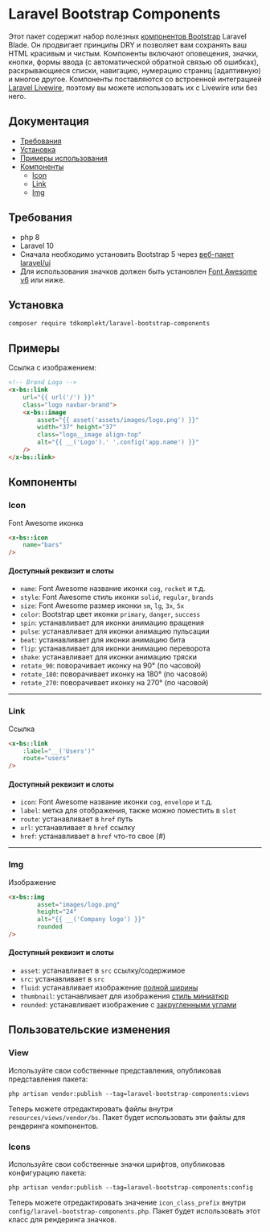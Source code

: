 # Laravel Bootstrap Components

Этот пакет содержит набор полезных [компонентов Bootstrap](https://getbootstrap.com/docs/5.0/components) Laravel Blade. 
Он продвигает принципы DRY и позволяет вам сохранять ваш HTML красивым и чистым. 
Компоненты включают оповещения, значки, кнопки, формы ввода (с автоматической обратной связью об ошибках), раскрывающиеся списки, навигацию, нумерацию страниц (адаптивную) и многое другое. 
Компоненты поставляются со встроенной интеграцией [Laravel Livewire](https://laravel-livewire.com/), поэтому вы можете использовать их с Livewire или без него.

## Документация

- [Требования](#Требования)
- [Установка](#Установка)
- [Примеры использования](#Примеры)
- [Компоненты](#Компоненты)
    - [Icon](#Icon)
    - [Link](#Link)
    - [Img](#Img)

## Требования
- php 8
- Laravel 10
- Сначала необходимо установить Bootstrap 5 через [веб-пакет laravel/ui](https://github.com/laravel/ui)
- Для использования значков должен быть установлен [Font Awesome v6](https://fontawesome.com/start) или ниже.

## Установка

```console
composer require tdkomplekt/laravel-bootstrap-components
```

## Примеры

Ссылка с изображением:
```html
<!-- Brand Logo -->
<x-bs::link
    url="{{ url('/') }}"
    class="logo navbar-brand">
    <x-bs::image
        asset="{{ asset('assets/images/logo.png') }}"
        width="37" height="37"
        class="logo__image align-top"
        alt="{{ __('Logo').' '.config('app.name') }}"
    />
</x-bs::link>
```

## Компоненты

### Icon

Font Awesome иконка

```html
<x-bs::icon
    name="bars"
/>
```

#### Доступный реквизит и слоты

- `name`: Font Awesome название иконки `cog`, `rocket` и т.д.
- `style`: Font Awesome стиль иконки `solid`, `regular`, `brands`
- `size`: Font Awesome размер иконки `sm`, `lg`, `3x`, `5x`
- `color`: Bootstrap цвет иконки `primary`, `danger`, `success`
- `spin`: устанавливает для иконки анимацию вращения
- `pulse`: устанавливает для иконки анимацию пульсации
- `beat`: устанавливает для иконки анимацию бита
- `flip`: устанавливает для иконки анимацию переворота
- `shake`: устанавливает для иконки анимацию тряски
- `rotate_90`: поворачивает иконку на 90° (по часовой)
- `rotate_180`: поворачивает иконку на 180° (по часовой)
- `rotate_270`: поворачивает иконку на 270° (по часовой)

---

### Link

Ссылка

```html
<x-bs::link
    :label="__('Users')"
    route="users"
/>
```

#### Доступный реквизит и слоты

- `icon`: Font Awesome название иконки `cog`, `envelope` и т.д.
- `label`: метка для отображения, также можно поместить в `slot`
- `route`: устанавливает в `href` путь
- `url`: устанавливает в `href` ссылку
- `href`: устанавливает в `href` что-то свое (#)

---

### Img

Изображение

```html
<x-bs::img
        asset="images/logo.png"
        height="24"
        alt="{{ __('Company logo') }}"
        rounded
/>
```

#### Доступный реквизит и слоты

- `asset`: устанавливает в `src` ссылку/содержимое
- `src`: устанавливает в `src`
- `fluid`: устанавливает изображение [полной ширины](https://getbootstrap.com/docs/5.0/content/images/#responsive-images)
- `thumbnail`: устанавливает для изображения [стиль миниатюр](https://getbootstrap.com/docs/5.0/content/images/#image-thumbnails)
- `rounded`: устанавливает изображение с [закругленными углами](https://getbootstrap.com/docs/5.0/content/images/#aligning-images)


## Пользовательские изменения

### View
Используйте свои собственные представления, опубликовав представления пакета:

```console
php artisan vendor:publish --tag=laravel-bootstrap-components:views
```

Теперь можете отредактировать файлы внутри `resources/views/vendor/bs`. 
Пакет будет использовать эти файлы для рендеринга компонентов.

### Icons
Используйте свои собственные значки шрифтов, опубликовав конфигурацию пакета:

```console
php artisan vendor:publish --tag=laravel-bootstrap-components:config
```

Теперь можете отредактировать значение `icon_class_prefix` 
внутри `config/laravel-bootstrap-components.php`. 
Пакет будет использовать этот класс для рендеринга значков.